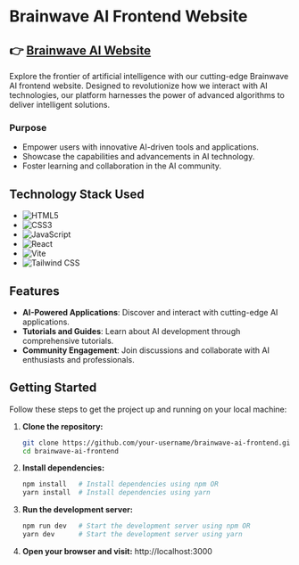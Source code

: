 # Brainwave AI Frontend Website

## 👉 [Brainwave AI Website](https://brainwave-nine-pink.vercel.app)

Explore the frontier of artificial intelligence with our cutting-edge Brainwave AI frontend website. Designed to revolutionize how we interact with AI technologies, our platform harnesses the power of advanced algorithms to deliver intelligent solutions.

### Purpose
- Empower users with innovative AI-driven tools and applications.
- Showcase the capabilities and advancements in AI technology.
- Foster learning and collaboration in the AI community.

## Technology Stack Used
- ![HTML5](https://img.shields.io/badge/HTML5-E34F26.svg?style=for-the-badge&logo=HTML5&logoColor=white)
- ![CSS3](https://img.shields.io/badge/CSS3-1572B6.svg?style=for-the-badge&logo=CSS3&logoColor=white)
- ![JavaScript](https://img.shields.io/badge/JavaScript-F7DF1E.svg?style=for-the-badge&logo=JavaScript&logoColor=white)
- ![React](https://img.shields.io/badge/React-61DAFB.svg?style=for-the-badge&logo=React&logoColor=white)
- ![Vite](https://img.shields.io/badge/Vite-646CFF.svg?style=for-the-badge&logo=Vite&logoColor=white)
- ![Tailwind CSS](https://img.shields.io/badge/Tailwind_CSS-38B2AC.svg?style=for-the-badge&logo=Tailwind+CSS&logoColor=white)

## Features
- **AI-Powered Applications**: Discover and interact with cutting-edge AI applications.
- **Tutorials and Guides**: Learn about AI development through comprehensive tutorials.
- **Community Engagement**: Join discussions and collaborate with AI enthusiasts and professionals.

## Getting Started
Follow these steps to get the project up and running on your local machine:

1. **Clone the repository:**
   ```bash
   git clone https://github.com/your-username/brainwave-ai-frontend.git
   cd brainwave-ai-frontend
2. **Install dependencies:**
   ```bash
   npm install   # Install dependencies using npm OR
   yarn install  # Install dependencies using yarn
3. **Run the development server:**
    ```bash
   npm run dev   # Start the development server using npm OR
   yarn dev      # Start the development server using yarn
4. **Open your browser and visit:**
   http://localhost:3000
